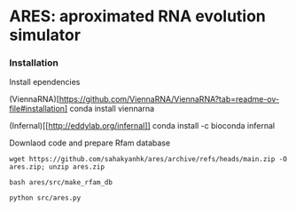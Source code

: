 # ARES: aproximated RNA evolution simulator


### Installation

Install ependencies

(ViennaRNA)[https://github.com/ViennaRNA/ViennaRNA?tab=readme-ov-file#installation]
conda install viennarna

(Infernal)[[http://eddylab.org/infernal]]
conda install -c bioconda infernal

Downlaod code and prepare Rfam database
```
wget https://github.com/sahakyanhk/ares/archive/refs/heads/main.zip -O ares.zip; unzip ares.zip

bash ares/src/make_rfam_db

python src/ares.py
```
